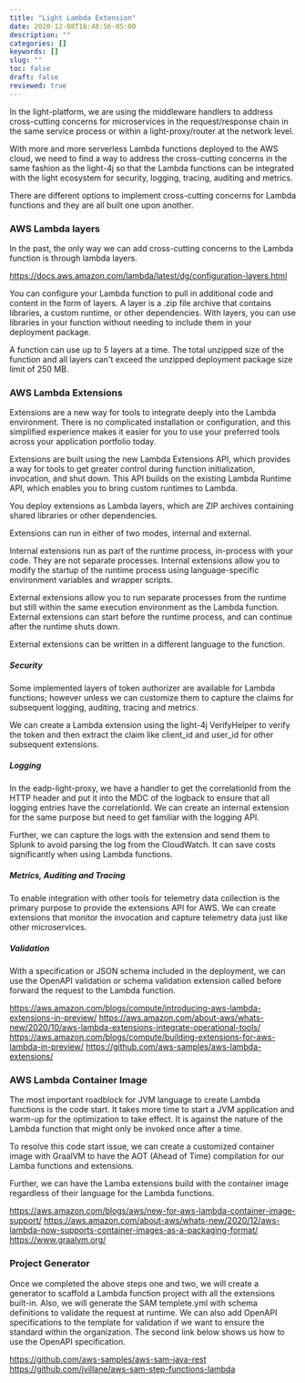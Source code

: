 ```yaml
---
title: "Light Lambda Extension"
date: 2020-12-08T16:48:56-05:00
description: ""
categories: []
keywords: []
slug: ""
toc: false
draft: false
reviewed: true
---
```


In the light-platform, we are using the middleware handlers to address cross-cutting concerns for microservices in the request/response chain in the same service process or within a light-proxy/router at the network level. 

With more and more serverless Lambda functions deployed to the AWS cloud, we need to find a way to address the cross-cutting concerns in the same fashion as the light-4j so that the Lambda functions can be integrated with the light ecosystem for security, logging, tracing, auditing and metrics. 


There are different options to implement cross-cutting concerns for Lambda functions and they are all built one upon another.


### AWS Lambda layers

In the past, the only way we can add cross-cutting concerns to the Lambda function is through lambda layers. 

https://docs.aws.amazon.com/lambda/latest/dg/configuration-layers.html

You can configure your Lambda function to pull in additional code and content in the form of layers. A layer is a .zip file archive that contains libraries, a custom runtime, or other dependencies. With layers, you can use libraries in your function without needing to include them in your deployment package.

A function can use up to 5 layers at a time. The total unzipped size of the function and all layers can't exceed the unzipped deployment package size limit of 250 MB. 


### AWS Lambda Extensions

Extensions are a new way for tools to integrate deeply into the Lambda environment. There is no complicated installation or configuration, and this simplified experience makes it easier for you to use your preferred tools across your application portfolio today.

Extensions are built using the new Lambda Extensions API, which provides a way for tools to get greater control during function initialization, invocation, and shut down. This API builds on the existing Lambda Runtime API, which enables you to bring custom runtimes to Lambda.

You deploy extensions as Lambda layers, which are ZIP archives containing shared libraries or other dependencies.

Extensions can run in either of two modes, internal and external.

Internal extensions run as part of the runtime process, in-process with your code. They are not separate processes. Internal extensions allow you to modify the startup of the runtime process using language-specific environment variables and wrapper scripts. 

External extensions allow you to run separate processes from the runtime but still within the same execution environment as the Lambda function. External extensions can start before the runtime process, and can continue after the runtime shuts down. 

External extensions can be written in a different language to the function.

##### Security

Some implemented layers of token authorizer are available for Lambda functions; however unless we can customize them to capture the claims for subsequent logging, auditing, tracing and metrics. 

We can create a Lambda extension using the light-4j VerifyHelper to verify the token and then extract the claim like client_id and user_id for other subsequent extensions. 


##### Logging

In the eadp-light-proxy, we have a handler to get the correlationId from the HTTP header and put it into the MDC of the logback to ensure that all logging entries have the correlationId. We can create an internal extension for the same purpose but need to get familiar with the logging API.  

Further, we can capture the logs with the extension and send them to Splunk to avoid parsing the log from the CloudWatch. It can save costs significantly when using Lambda functions. 

##### Metrics, Auditing and Tracing

To enable integration with other tools for telemetry data collection is the primary purpose to provide the extensions API for AWS. We can create extensions that monitor the invocation and capture telemetry data just like other microservices. 

##### Validation

With a specification or JSON schema included in the deployment, we can use the OpenAPI validation or schema validation extension called before forward the request to the Lambda function. 


https://aws.amazon.com/blogs/compute/introducing-aws-lambda-extensions-in-preview/
https://aws.amazon.com/about-aws/whats-new/2020/10/aws-lambda-extensions-integrate-operational-tools/
https://aws.amazon.com/blogs/compute/building-extensions-for-aws-lambda-in-preview/
https://github.com/aws-samples/aws-lambda-extensions/

### AWS Lambda Container Image

The most important roadblock for JVM language to create Lambda functions is the code start. It takes more time to start a JVM application and warm-up for the optimization to take effect. It is against the nature of the Lambda function that might only be invoked once after a time. 

To resolve this code start issue, we can create a customized container image with GraalVM to have the AOT (Ahead of Time) compilation for our Lamba functions and extensions. 

Further, we can have the Lamba extensions build with the container image regardless of their language for the Lambda functions. 


https://aws.amazon.com/blogs/aws/new-for-aws-lambda-container-image-support/
https://aws.amazon.com/about-aws/whats-new/2020/12/aws-lambda-now-supports-container-images-as-a-packaging-format/
https://www.graalvm.org/



### Project Generator

Once we completed the above steps one and two, we will create a generator to scaffold a Lambda function project with all the extensions built-in. Also, we will generate the SAM templete.yml with schema definitions to validate the request at runtime. We can also add OpenAPI specifications to the template for validation if we want to ensure the standard within the organization. The second link below shows us how to use the OpenAPI specification. 

https://github.com/aws-samples/aws-sam-java-rest
https://github.com/jvillane/aws-sam-step-functions-lambda

